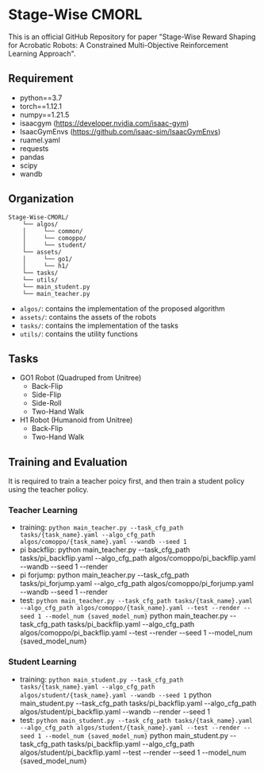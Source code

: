 # Stage-Wise CMORL

This is an official GitHub Repository for paper "Stage-Wise Reward Shaping for Acrobatic Robots: A Constrained Multi-Objective Reinforcement Learning Approach".

## Requirement

- python==3.7
- torch==1.12.1
- numpy==1.21.5
- isaacgym (https://developer.nvidia.com/isaac-gym)
- IsaacGymEnvs (https://github.com/isaac-sim/IsaacGymEnvs)
- ruamel.yaml
- requests
- pandas
- scipy
- wandb

## Organization
```
Stage-Wise-CMORL/
    └── algos/
    │     └── common/
    │     └── comoppo/
    │     └── student/
    └── assets/
    │     └── go1/
    │     └── h1/
    └── tasks/
    └── utils/
    └── main_student.py
    └── main_teacher.py
```
- `algos/`: contains the implementation of the proposed algorithm
- `assets/`: contains the assets of the robots
- `tasks/`: contains the implementation of the tasks
- `utils/`: contains the utility functions

## Tasks

- GO1 Robot (Quadruped from Unitree)
    - Back-Flip
    - Side-Flip
    - Side-Roll
    - Two-Hand Walk
- H1 Robot (Humanoid from Unitree)
    - Back-Flip
    - Two-Hand Walk

## Training and Evaluation

It is required to train a teacher poicy first, and then train a student policy using the teacher policy.

### Teacher Learning

- training: `python main_teacher.py --task_cfg_path tasks/{task_name}.yaml --algo_cfg_path algos/comoppo/{task_name}.yaml --wandb --seed 1`
- pi backflip: 
python main_teacher.py --task_cfg_path tasks/pi_backflip.yaml --algo_cfg_path algos/comoppo/pi_backflip.yaml --wandb --seed 1 --render
- pi forjump: 
python main_teacher.py --task_cfg_path tasks/pi_forjump.yaml --algo_cfg_path algos/comoppo/pi_forjump.yaml --wandb --seed 1 --render
- test: `python main_teacher.py --task_cfg_path tasks/{task_name}.yaml --algo_cfg_path algos/comoppo/{task_name}.yaml --test --render --seed 1 --model_num {saved_model_num}`
python main_teacher.py --task_cfg_path tasks/pi_backflip.yaml --algo_cfg_path algos/comoppo/pi_backflip.yaml --test --render --seed 1 --model_num {saved_model_num}

### Student Learning

- training: `python main_student.py --task_cfg_path tasks/{task_name}.yaml --algo_cfg_path algos/student/{task_name}.yaml --wandb --seed 1`
python main_student.py --task_cfg_path tasks/pi_backflip.yaml --algo_cfg_path algos/student/pi_backflip.yaml --wandb --render --seed 1 
- test: `python main_student.py --task_cfg_path tasks/{task_name}.yaml --algo_cfg_path algos/student/{task_name}.yaml --test --render --seed 1 --model_num {saved_model_num}`
python main_student.py --task_cfg_path tasks/pi_backflip.yaml --algo_cfg_path algos/student/pi_backflip.yaml --test --render --seed 1 --model_num {saved_model_num}
